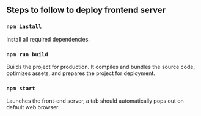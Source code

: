 ## Steps to follow to deploy frontend server ##

### `npm install`

Install all required dependencies. 

### `npm run build`

Builds the project for production. It compiles and bundles the source code, optimizes assets, and prepares the project for deployment.

### `npm start`

Launches the front-end server, a tab should automatically pops out on default web browser. 
